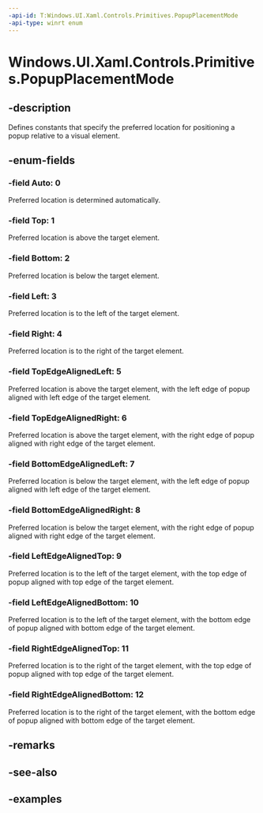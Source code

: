 ```yaml
---
-api-id: T:Windows.UI.Xaml.Controls.Primitives.PopupPlacementMode
-api-type: winrt enum
---
```


# Windows.UI.Xaml.Controls.Primitives.PopupPlacementMode

<!--
public enum PopupPlacementMode
-->


## -description

Defines constants that specify the preferred location for positioning a popup relative to a visual element.

## -enum-fields

### -field Auto: 0

Preferred location is determined automatically.

### -field Top: 1

Preferred location is above the target element.

### -field Bottom: 2

Preferred location is below the target element.

### -field Left: 3

Preferred location is to the left of the target element.

### -field Right: 4

Preferred location is to the right of the target element.

### -field TopEdgeAlignedLeft: 5

Preferred location is above the target element, with the left edge of popup aligned with left edge of the target element.

### -field TopEdgeAlignedRight: 6

Preferred location is above the target element, with the right edge of popup aligned with right edge of the target element.

### -field BottomEdgeAlignedLeft: 7

Preferred location is below the target element, with the left edge of popup aligned with left edge of the target element.

### -field BottomEdgeAlignedRight: 8

Preferred location is below the target element, with the right edge of popup aligned with right edge of the target element.

### -field LeftEdgeAlignedTop: 9

Preferred location is to the left of the target element, with the top edge of popup aligned with top edge of the target element.

### -field LeftEdgeAlignedBottom: 10

Preferred location is to the left of the target element, with the bottom edge of popup aligned with bottom edge of the target element.

### -field RightEdgeAlignedTop: 11

Preferred location is to the right of the target element, with the top edge of popup aligned with top edge of the target element.

### -field RightEdgeAlignedBottom: 12

Preferred location is to the right of the target element, with the bottom edge of popup aligned with bottom edge of the target element.

## -remarks

## -see-also

## -examples


